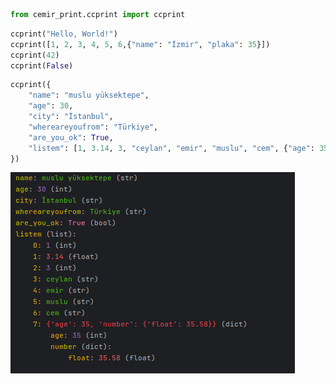 ```python
from cemir_print.ccprint import ccprint
```

```python
ccprint("Hello, World!")
ccprint([1, 2, 3, 4, 5, 6,{"name": "İzmir", "plaka": 35}])
ccprint(42)
ccprint(False)
```

```python
ccprint({
    "name": "muslu yüksektepe",
    "age": 30,
    "city": "İstanbul",
    "whereareyoufrom": "Türkiye",
    "are_you_ok": True,
    "listem": [1, 3.14, 3, "ceylan", "emir", "muslu", "cem", {"age": 35, "number":{"float": 35.58}}]
})

```

![Örnek Çıktı](https://raw.githubusercontent.com/muslu/cemir_print/main/output.png)

[](https://)
